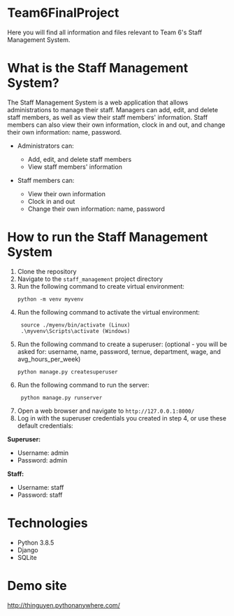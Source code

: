 # Team6FinalProject
Here you will find all information and files relevant to Team 6's Staff Management System.

# What is the Staff Management System?
The Staff Management System is a web application that allows administrations to manage their staff. Managers can add, edit, and delete staff members, as well as view their staff members' information. Staff members can also view their own information, clock in and out, and change their own information: name, password.

- Administrators can:
  - Add, edit, and delete staff members
  - View staff members' information

- Staff members can:
  - View their own information
  - Clock in and out
  - Change their own information: name, password

# How to run the Staff Management System
1. Clone the repository
2. Navigate to the `staff_management` project directory
3. Run the following command to create virtual environment:
   ```
   python -m venv myvenv
   ```
4. Run the following command to activate the virtual environment:
   ```
    source ./myenv/bin/activate (Linux)
    .\myvenv\Scripts\activate (Windows)
   ```
4. Run the following command to create a superuser: (optional - you will be asked for: username, name, password, ternue, department, wage, and avg_hours_per_week)
   ```
   python manage.py createsuperuser
   ```
5. Run the following command to run the server:
   ```
    python manage.py runserver
   ```
6. Open a web browser and navigate to `http://127.0.0.1:8000/`
7. Log in with the superuser credentials you created in step 4, or use these default credentials:

  **Superuser:**
   - Username: admin
   - Password: admin

  **Staff:**
   - Username: staff
   - Password: staff

# Technologies
  - Python 3.8.5
  - Django
  - SQLite

# Demo site
http://thinguyen.pythonanywhere.com/
